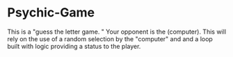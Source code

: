 # Psychic-Game
This is a "guess the letter game. "  Your opponent is the (computer). This will rely on the use of a random selection by the "computer" and and a loop built with logic providing a status to the player.  
